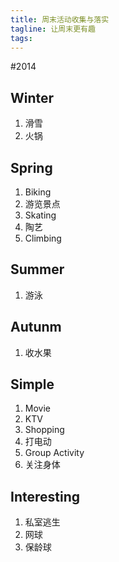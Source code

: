 ```yaml
---
title: 周末活动收集与落实
tagline: 让周末更有趣
tags: 
---
```


#2014

## Winter
1. 滑雪
2. 火锅

## Spring
1. Biking
2. 游览景点
3. Skating
4. 陶艺
5. Climbing

## Summer
1. 游泳

## Autunm
1. 收水果

## Simple
1. Movie
2. KTV
5. Shopping
6. 打电动
7. Group Activity
8. 关注身体

## Interesting
1. 私室逃生
2. 网球
3. 保龄球

